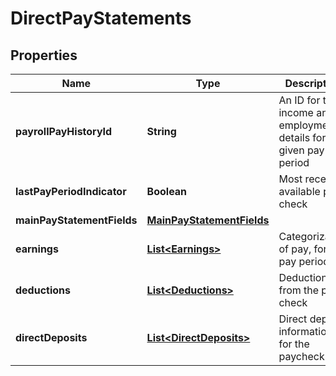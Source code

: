

# DirectPayStatements


## Properties

| Name | Type | Description | Notes |
|------------ | ------------- | ------------- | -------------|
|**payrollPayHistoryId** | **String** | An ID for the income and employment details for the given pay period |  |
|**lastPayPeriodIndicator** | **Boolean** | Most recent available pay check |  |
|**mainPayStatementFields** | [**MainPayStatementFields**](MainPayStatementFields.md) |  |  |
|**earnings** | [**List&lt;Earnings&gt;**](Earnings.md) | Categorization of pay, for the pay period |  |
|**deductions** | [**List&lt;Deductions&gt;**](Deductions.md) | Deductions from the pay check |  [optional] |
|**directDeposits** | [**List&lt;DirectDeposits&gt;**](DirectDeposits.md) | Direct deposit information for the paycheck |  [optional] |



